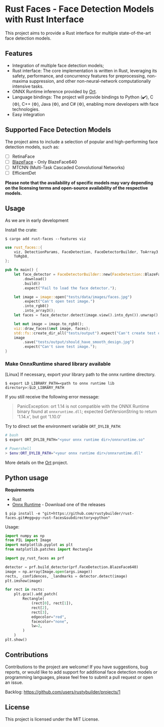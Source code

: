 # Rust Faces - Face Detection Models with Rust Interface

This project aims to provide a Rust interface for multiple state-of-the-art face detection models. 

## Features

* Integration of multiple face detection models;
* Rust interface: The core implementation is written in Rust, leveraging its safety, performance, and concurrency features for preprocessing, non-maxima suppression, and other non-neural-network computationally intensive tasks.
* ONNX Runtime inference provided by [Ort](https://github.com/pykeio/ort).
* Language bindings: The project will provide bindings to Python (✔️), C (⚙️), C++ (⚙️), Java (⚙️), and C# (⚙️), enabling more developers with face technologies.
* Easy integration

## Supported Face Detection Models

The project aims to include a selection of popular and high-performing face detection models, such as:

* [ ] RetinaFace
* [ ] [BlazeFace](https://github.com/zineos/blazeface) - Only BlazeFace640
* [ ] MTCNN (Multi-Task Cascaded Convolutional Networks)
* [ ] EfficientDet

**Please note that the availability of specific models may vary depending on the licensing terms and open-source availability of the respective models.**

## Usage

As we are in early development 

Install the crate:

```shell
$ cargo add rust-faces --features viz
```

```rust
use rust_faces::{
    viz, DetectionParams, FaceDetection, FaceDetectorBuilder, ToArray3,
    ToRgb8,
};

pub fn main() {
    let face_detector = FaceDetectorBuilder::new(FaceDetection::BlazeFace640)
        .download()
        .build()
        .expect("Fail to load the face detector.");

    let image = image::open("tests/data/images/faces.jpg")
        .expect("Can't open test image.")
        .into_rgb8()
        .into_array3();
    let faces = face_detector.detect(image.view().into_dyn()).unwrap();

    let mut image = image.to_rgb8();
    viz::draw_faces(&mut image, faces);
    std::fs::create_dir_all("tests/output").expect("Can't create test output dir.");
    image
        .save("tests/output/should_have_smooth_design.jpg")
        .expect("Can't save test image.");
}
```

### Make OnnxRuntime shared library available

[Linux] If necessary, export your library path to the onnx runtime directory.

```shell
$ export LD_LIBRARY_PATH=<path to onnx runtime lib directory>:$LD_LIBRARY_PATH
```

If you still receive the following error message:

> PanicException: ort 1.14 is not compatible with the ONNX Runtime binary found at `onnxruntime.dll`; expected GetVersionString to return '1.14.x', but got '1.10.0'

Try to direct set the environment variable `ORT_DYLIB_PATH`: 

```bash
# bash
$ export ORT_DYLIB_PATH="<your onnx runtime dir>/onnxruntime.so"
```

```powershell
# Powershell
> $env:ORT_DYLIB_PATH="<your onnx runtime dir>/onnxruntime.dll"
```

More details on the [Ort](https://github.com/pykeio/ort) project.

## Python usage

**Requirements**

* Rust
* [Onnx Runtime](https://github.com/microsoft/onnxruntime/releases/tag/v1.15.1) - Download one of the releases


```shell
$ pip install -e "git+https://github.com/rustybuilder/rust-faces.git#egg=py-rust-faces&subdirectory=python"
```

Usage:

```python
import numpy as np
from PIL import Image
import matplotlib.pyplot as plt
from matplotlib.patches import Rectangle

import py_rust_faces as prf

detector = prf.build_detector(prf.FaceDetection.BlazeFace640)
image = np.array(Image.open(args.image))
rects, _confidences, _landmarks = detector.detect(image)
plt.imshow(image)

for rect in rects:
    plt.gca().add_patch(
        Rectangle(
            (rect[0], rect[1]),
            rect[2],
            rect[3],
            edgecolor="red",
            facecolor="none",
            lw=2,
        )
    )
plt.show()
```

## Contributions

Contributions to the project are welcome! If you have suggestions, bug reports, or would like to add support for additional face detection models or programming languages, please feel free to submit a pull request or open an issue.

Backlog: https://github.com/users/rustybuilder/projects/1

## License

This project is licensed under the MIT License.
